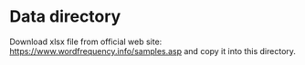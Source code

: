 # Data directory

Download xlsx file from official web site: https://www.wordfrequency.info/samples.asp and copy it into this directory.
